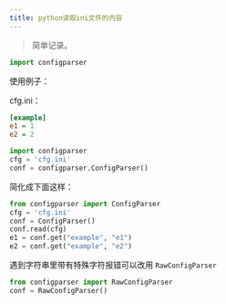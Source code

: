 ```yaml
---
title: python读取ini文件的内容
---
```


> 简单记录。

```python
import configparser
```

使用例子：

cfg.ini：

```ini
[example]
e1 = 1
e2 = 2
```

```python
import configparser
cfg = 'cfg.ini'
conf = configparser.ConfigParser()
```

简化成下面这样：

```python
from configparser import ConfigParser
cfg = 'cfg.ini'
conf = ConfigParser()
conf.read(cfg)
e1 = conf.get("example", "e1")
e2 = conf.get("example", "e2")
```

遇到字符串里带有特殊字符报错可以改用 `RawConfigParser`

```python
from configparser import RawConfigParser
conf = RawConfigParser()
```

